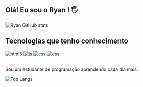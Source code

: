 ## Olá! Eu sou o Ryan ! 🖐️

![Ryan GitHub stats](https://github-readme-stats.vercel.app/api?username=ryanlimap&show_icons=true&theme=radical&count_private=true)

## Tecnologias que tenho conhecimento

<div style="display: inline_block">
  <img align="center" alt="html5" src="https://img.shields.io/badge/Python-3776AB?style=for-the-badge&logo=python&logoColor=white" />
  <img align="center" alt="js" src="https://img.shields.io/badge/HTML-239120?style=for-the-badge&logo=html5&logoColor=white" />
  <img align="center" alt="css" src="https://img.shields.io/badge/CSS3-1572B6?style=for-the-badge&logo=css3&logoColor=white" />
  <img align="center" alt="css" src="https://img.shields.io/badge/C-00599C?style=for-the-badge&logo=c&logoColor=white" />

</div><br/>

Sou um estudante de programação aprendendo cada dia mais.

![Top Langs](https://github-readme-stats.vercel.app/api/top-langs/?username=ryanlimap&layout=compact)
